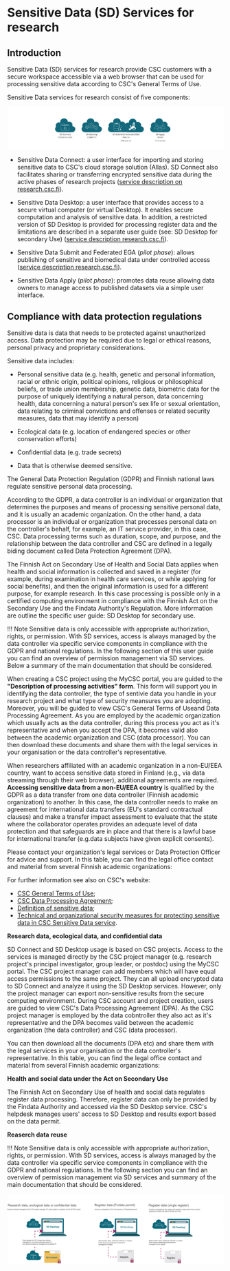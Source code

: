# Sensitive Data (SD) Services for research

## Introduction 

Sensitive Data (SD) services for research provide CSC customers with a secure workspace accessible via a web browser that can be used for processing sensitive data according to CSC's General Terms of Use.

Sensitive Data services for research consist of five components:

[![SD-service-overview](images/introduction/icons.png)](images/introduction/icons.png)

* Sensitive Data Connect: a user interface for importing and storing sensitive data to CSC's cloud storage solution (Allas). SD Connect also facilitates sharing or transferring encrypted sensitive data during the active phases of research projects ([service description on research.csc.fi](https://research.csc.fi/-/sd-connect)). 

* Sensitive Data Desktop: a user interface that provides access to a secure virtual computer (or virtual Desktop). It enables secure computation and analysis of sensitive data. In addition, a restricted version of SD Desktop is provided for processing register data and the limitations are described in a separate user guide (see: SD Desktop for secondary Use) ([service description research.csc.fi](https://research.csc.fi/-/sd-desktop)).

* Sensitive Data Submit and Federated EGA (*pilot phase*): allows publishing of sensitive and biomedical data under controlled access ([service description research.csc.fi](https://research.csc.fi/-/fega)). 

* Sensitive Data Apply (*pilot phase*): promotes data reuse allowing data owners to manage access to published datasets via a simple user interface.


## Compliance with data protection regulations 

Sensitive data is data that needs to be protected against unauthorized access. Data protection may be required due to legal or ethical reasons, personal privacy and proprietary considerations. 

Sensitive data includes:

* Personal sensitive data (e.g. health, genetic and personal information, racial or ethnic origin, political opinions, religious or philosophical beliefs, or trade union membership, genetic data, biometric data for the purpose of uniquely identifying a natural person, data concerning health, data concerning a natural person's sex life or sexual orientation, data relating to criminal convictions and offenses or related security measures, data that may identify a person)

* Ecological data (e.g. location of endangered species or other conservation efforts)

* Confidential data (e.g. trade secrets)

* Data that is otherwise deemed sensitive.

The General Data Protection Regulation (GDPR) and Finnish national laws regulate sensitive personal data processing. 

According to the GDPR, a data controller is an individual or organization that determines the purposes and means of processing sensitive personal data, and it is usually an academic organization. On the other hand, a data processor is an individual or organization that processes personal data on the controller's behalf, for example, an IT service provider, in this case, CSC. Data processing terms such as duration, scope, and purpose, and the relationship between the data controller and CSC are defined in a legally biding document called Data Protection Agreement (DPA). 

The Finnish Act on Secondary Use of Health and Social Data applies when health and social information is collected and saved in a register (for example, during examination in health care services, or while applying for social benefits), and then the original information is used for a different purpose, for example research. In this case processing is possible only in a certified computing environment in compliance with the Finnish Act on the Secondary Use and the Findata Authority's Regulation. More information are outline the specific user guide: SD Desktop for secondary use. 


!!! Note
    Sensitive data is only accessible with appropriate authorization, rights, or permission. With SD services, access is always managed by the data controller via specific service components in compliance with the GDPR and national regulations. In the following section of this user guide you can find an overview of permission management via SD services. Below a summary of the main documentation that should be considered. 
    

When creating a CSC project using the MyCSC portal, you are guided to the **"Description of processing activities" form**. This form will support you in identifying the data controller, the type of sentivie data you handle in your research project and what type of security meansures you are adopting. Moreover, you will be guided to view CSC's General Terms of Useand Data Processing Agreement. As you are employed by the academic organization which usually acts as the data controller, during this process you act as it's representative and when you accept the DPA, it becomes valid also between the academic organization and CSC (data processor). 
You can then download these documents and share them with the legal services in your organisation or the data controller's representative. 

When researchers affiliated with an academic organization in a non-EU/EEA country, want to access sensitive data stored in Finland (e.g., via data streaming through their web browser), additional agreements are required. **Accessing sensitive data from a non-EU/EEA country** is qualified by the GDPR as a data transfer from one data controller (Finnish academic organization) to another. In this case, the data controller needs to make an agreement for international data transfers (EU's standard contractual clauses) and make a transfer impact assessment to evaluate that the state where the collaborator operates provides an adequate level of data protection and that safeguards are in place and that there is a lawful base for international transfer (e.g.data subjects have given explicit consents).



Please contact your organization's legal services or Data Protection Officer for advice and support. In this table, you can find the legal office contact and material from several Finnish academic organizations: 




For further information see also on CSC's website:

* [CSC General Terms of Use](https://research.csc.fi/general-terms-of-use);
* [CSC Data Processing Agreement](https://research.csc.fi/data-processing-agreement);
* [Definition of sensitive data](https://research.csc.fi/definition-of-sensitive-data);
* [Technical and organizational security measures for protecting sensitive data in CSC Sensitive Data service](./technical-organisational-sec-measures.pdf).



**Research data, ecological data, and confidential data**

SD Connect and SD Desktop usage is based on CSC projects. Access to the services is managed directly by the CSC project manager (e.g. research project's principal investigator, group leader, or postdoc) using the MyCSC portal. The CSC project manager can add members which will have equal access permissions to the same project. They can all upload encrypted data to SD Connect and analyze it using the SD Desktop services. However, only the project manager can export non-sensitive results from the secure computing environment. During CSC account and project creation, users are guided to view CSC's Data Processing Agreement (DPA). As the CSC project manager is employed by the data cobntroller they also act as it's representative and the DPA becomes valid between the academic organization (the data controller) and CSC (data processor). 

You can then download all the documents  (DPA etc) and share them with the legal services in your organisation or the data controller's representative. 
In this table, you can find the legal office contact and material from several Finnish academic organizations:



**Health and social data under the Act on Secondary Use**

The Finnish Act on Secondary Use of health and social data regulates register data processing. Therefore, register data can only be provided by the Findata Authority and accessed via the SD Desktop service. CSC's helpdesk manages users' access to  SD Desktop and results export based on the data permit.



**Reaserch data reuse**

!!! Note
    Sensitive data is only accessible with appropriate authorization, rights, or permission. With SD services, access is always managed by the data controller via specific service components in compliance with the GDPR and national regulations. In the following section you can find an overview of permission management via SD services and summary of the main documentation that should be considered. 
    

[![Permissions-management](images/introduction/SD_permissions.png)](images/introduction/SD_permissions.png)


